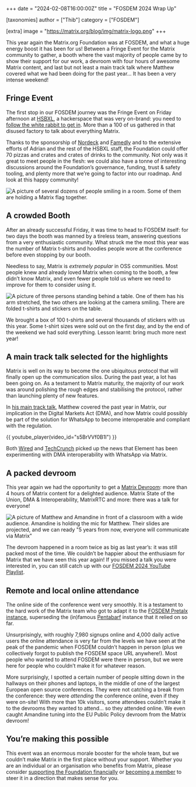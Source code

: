 +++
date = "2024-02-08T16:00:00Z"
title = "FOSDEM 2024 Wrap Up"

[taxonomies]
author = ["Thib"]
category = ["FOSDEM"]

[extra]
image = "https://matrix.org/blog/img/matrix-logo.png"
+++

This year again the Matrix.org Foundation was at FOSDEM, and what a huge energy boost it has been for us! Between a Fringe Event for the Matrix community to gather, a booth where the vast majority of people came by to show their support for our work, a devroom with four hours of awesome Matrix content, and last but not least a main track talk where Matthew covered what we had been doing for the past year… It has been a very intense weekend!

<!-- more -->

## Fringe Event

The first stop in our FOSDEM journey was the Fringe Event on Friday afternoon at [HSBXL](https://hsbxl.be/), a hackerspace that was very on-brand: you need to [follow the white rabbit to get in](https://hsbxl.be/enter/#walk-to-door-a). More than a 100 of us gathered in that disused factory to talk about everything Matrix.

Thanks to the sponsorship of [Nordeck](https://nordeck.net/) and [Famedly](https://www.famedly.com/) and to the extensive efforts of Adrian and the rest of the HSBXL staff, the Foundation could offer 70 pizzas and crates and crates of drinks to the community. Not only was it great to meet people in the flesh: we could also have a tonne of interesting discussions around the Foundation’s governance, funding, trust & safety tooling, and plenty more that we’re going to factor into our roadmap. And look at this happy community!

![A picture of several dozens of people smiling in a room. Some of them are holding a Matrix flag together.](/blog/img/fosdem2024-fringe.jpg)

## A crowded Booth

After an already successful Friday, it was time to head to FOSDEM itself: for two days the booth was manned by a tireless team, answering questions from a very enthusiastic community. What struck me the most this year was the number of Matrix t-shirts and hoodies people wore at the conference before even stopping by our booth.

Needless to say, Matrix is _extremely popular_ in OSS communities. Most people knew and already loved Matrix when coming to the booth, a few didn’t know Matrix, and even fewer people told us where we need to improve for them to consider using it.

![A picture of three persons standing behind a table. One of them has his arm stretched, the two others are looking at the camera smiling. There are folded t-shirts and stickers on the table.](/blog/img/fosdem2024-booth.jpg)

We brought a box of 100 t-shirts and several thousands of stickers with us this year. Some t-shirt sizes were sold out on the first day, and by the end of the weekend we had sold everything. Lesson learnt: bring much more next year!


## A main track talk selected for the highlights

Matrix is well on its way to become the one ubiquitous protocol that will finally open up the communication silos. During the past year, a lot has been going on. As a testament to Matrix maturity, the majority of our work was around polishing the rough edges and stabilising the protocol, rather than launching plenty of new features.

In [his main track talk](https://fosdem.org/2024/schedule/event/fosdem-2024-3345-opening-up-communication-silos-with-matrix-2-0-and-the-eu-digital-markets-act/), Matthew covered the past year in Matrix, our implication in the Digital Markets Act (DMA), and how Matrix could possibly be part of the solution for WhatsApp to become interoperable and compliant with the regulation.

{{ youtube_player(video_id="s5BrVVf0B1I") }} 

Both [Wired](https://www.wired.com/story/whatsapp-interoperability-messaging/) and [TechCrunch](https://techcrunch.com/2024/02/07/whatsapp-is-preparing-to-roll-out-third-party-chat-support/) picked up the news that Element has been experimenting with DMA interoperability with WhatsApp via Matrix.


## A packed devroom

This year again we had the opportunity to get a [Matrix Devroom](https://fosdem.org/2024/schedule/track/matrix/): more than 4 hours of Matrix content for a delighted audience. Matrix State of the Union, DMA & Interoperability, MatrixRTC and more: there was a talk for everyone!

![A picture of Matthew and Amandine in front of a classroom with a wide audience. Amandine is holding the mic for Matthew. Their slides are projected, and we can ready "5 years from now, everyone will communicate via Matrix"](/blog/img/fosdem2024-devroom.jpg)

The devroom happened in a room twice as big as last year’s: it was still packed most of the time. We couldn’t be happier about the enthusiasm for Matrix that we have seen this year again! If you missed a talk you were interested in, you can still catch up with our [FOSDEM 2024 YouTube Playlist](https://www.youtube.com/watch?v=s5BrVVf0B1I&list=PLl5dnxRMP1hWa_UHphXfOHvaw4B2JfSlx).

## Remote and local online attendance

The online side of the conference went very smoothly. It is a testament to the hard work of the Matrix team who got to adapt it to the [FOSDEM Pretalx instance](https://pretalx.fosdem.org/), superseding the (in)famous [Pentabarf](https://github.com/nevs/pentabarf) instance that it relied on so far.

Unsurprisingly, with roughly 7,980 signups online and 4,000 daily active users the online attendance is very far from the levels we have seen at the peak of the pandemic when FOSDEM couldn’t happen in person (plus we collectively forgot to publish the FOSDEM space URL anywhere!). Most people who wanted to attend FOSDEM were there in person, but we were here for people who couldn’t make it for whatever reason.

More surprisingly, I spotted a certain number of people sitting down in the hallways on their phones and laptops, in the middle of one of the largest European open source conferences. They were not catching a break from the conference: they were _attending_ the conference online, even if they were on-site! With more than 10k visitors, some attendees couldn’t make it to the devrooms they wanted to attend… so they attended online. We even caught Amandine tuning into the EU Public Policy devroom from the Matrix devroom!


## You’re making this possible

This event was an enormous morale booster for the whole team, but we couldn’t make Matrix in the first place without your support. Whether you are an individual or an organisation who benefits from Matrix, please consider [supporting the Foundation financially](https://matrix.org/support/) or [becoming a member](https://matrix.org/membership/) to steer it in a direction that makes sense for you.
